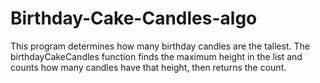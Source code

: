 # Birthday-Cake-Candles-algo
This program determines how many birthday candles are the tallest. The birthdayCakeCandles function finds the maximum height in the list and counts how many candles have that height, then returns the count.
